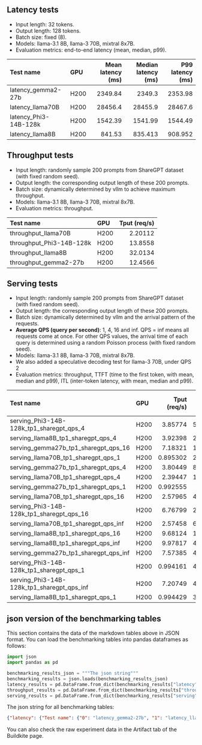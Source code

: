 
## Latency tests

- Input length: 32 tokens.
- Output length: 128 tokens.
- Batch size: fixed (8).
- Models: llama-3.1 8B, llama-3 70B, mixtral 8x7B.
- Evaluation metrics: end-to-end latency (mean, median, p99).


| Test name             | GPU   |   Mean latency (ms) |   Median latency (ms) |   P99 latency (ms) |
|:----------------------|:------|--------------------:|----------------------:|-------------------:|
| latency_gemma2-27b    | H200  |             2349.84 |              2349.3   |           2353.98  |
| latency_llama70B      | H200  |            28456.4  |             28455.9   |          28467.6   |
| latency_Phi3-14B-128k | H200  |             1542.39 |              1541.99  |           1544.49  |
| latency_llama8B       | H200  |              841.53 |               835.413 |            908.952 |


## Throughput tests

- Input length: randomly sample 200 prompts from ShareGPT dataset (with fixed random seed).
- Output length: the corresponding output length of these 200 prompts.
- Batch size: dynamically determined by vllm to achieve maximum throughput.
- Models: llama-3.1 8B, llama-3 70B, mixtral 8x7B.
- Evaluation metrics: throughput.


| Test name                | GPU   |   Tput (req/s) |
|:-------------------------|:------|---------------:|
| throughput_llama70B      | H200  |        2.20112 |
| throughput_Phi3-14B-128k | H200  |       13.8558  |
| throughput_llama8B       | H200  |       32.0134  |
| throughput_gemma2-27b    | H200  |       12.4566  |


## Serving tests

- Input length: randomly sample 200 prompts from ShareGPT dataset (with fixed random seed).
- Output length: the corresponding output length of these 200 prompts.
- Batch size: dynamically determined by vllm and the arrival pattern of the requests.
- **Average QPS (query per second)**: 1, 4, 16 and inf. QPS = inf means all requests come at once. For other QPS values, the arrival time of each query is determined using a random Poisson process (with fixed random seed).
- Models: llama-3.1 8B, llama-3 70B, mixtral 8x7B.
- We also added a speculative decoding test for llama-3 70B, under QPS 2
- Evaluation metrics: throughput, TTFT (time to the first token, with mean, median and p99), ITL (inter-token latency, with mean, median and p99).


| Test name                                  | GPU   |   Tput (req/s) |   Mean TTFT (ms) |   Median TTFT (ms) |   P99 TTFT (ms) |   Mean ITL (ms) |   Median ITL (ms) |   P99 ITL (ms) |
|:-------------------------------------------|:------|---------------:|-----------------:|-------------------:|----------------:|----------------:|------------------:|---------------:|
| serving_Phi3-14B-128k_tp1_sharegpt_qps_4   | H200  |       3.85774  |          50.7543 |            47.1288 |         86.6562 |        24.3312  |          20.488   |        78.0751 |
| serving_llama8B_tp1_sharegpt_qps_4         | H200  |       3.92398  |          28.3125 |            25.2541 |         57.0512 |        10.1673  |           9.61202 |        20.2839 |
| serving_gemma27b_tp1_sharegpt_qps_16       | H200  |       7.18321  |       17707.1    |          9993.85   |      47574.8    |       143.199   |         157.567   |       308.391  |
| serving_llama70B_tp1_sharegpt_qps_1        | H200  |       0.895302 |         292.113  |           331.952  |        829.53   |       245.069   |         237.589   |       312.767  |
| serving_gemma27b_tp1_sharegpt_qps_4        | H200  |       3.80449  |          89.5617 |            57.4438 |        376.349  |        34.3561  |          28.4418  |       118.984  |
| serving_llama70B_tp1_sharegpt_qps_4        | H200  |       2.39447  |        1275.34   |           561.473  |       7545.62   |       350.213   |         329.176   |       642.301  |
| serving_gemma27b_tp1_sharegpt_qps_1        | H200  |       0.992555 |          67.618  |            44.6553 |        170.424  |        21.9652  |          20.9182  |        49.211  |
| serving_llama70B_tp1_sharegpt_qps_16       | H200  |       2.57965  |       44322.3    |         23587      |     157179      |       368.884   |         341.027   |       646.18   |
| serving_Phi3-14B-128k_tp1_sharegpt_qps_16  | H200  |       6.76799  |       21968.6    |         13209.5    |      61709.2    |       139.783   |         160.585   |       291.068  |
| serving_llama70B_tp1_sharegpt_qps_inf      | H200  |       2.57458  |       67614.5    |         42685.5    |     222001      |       366.442   |         339.808   |       647.052  |
| serving_llama8B_tp1_sharegpt_qps_16        | H200  |       9.68124  |       17766.2    |         19562.8    |      32398.2    |        75.6359  |          62.4664  |       147.562  |
| serving_llama8B_tp1_sharegpt_qps_inf       | H200  |       9.97817  |       40292.2    |         36353.6    |      86094.3    |       111.408   |          92.5542  |       210.808  |
| serving_gemma27b_tp1_sharegpt_qps_inf      | H200  |       7.57385  |       43934.9    |         40859.7    |     104501      |       144.142   |         154.35    |       204.303  |
| serving_Phi3-14B-128k_tp1_sharegpt_qps_1   | H200  |       0.994161 |          41.6916 |            37.8191 |         85.2209 |        14.9387  |          14.2798  |        38.3932 |
| serving_Phi3-14B-128k_tp1_sharegpt_qps_inf | H200  |       7.20749  |       47792.3    |         44964.3    |     116575      |       138.494   |         155.285   |       208.846  |
| serving_llama8B_tp1_sharegpt_qps_1         | H200  |       0.994429 |          30.0681 |            22.1734 |         74.5161 |         7.89701 |           7.65914 |        12.4538 |


## json version of the benchmarking tables

This section contains the data of the markdown tables above in JSON format. 
You can load the benchmarking tables into pandas dataframes as follows:

```python
import json
import pandas as pd

benchmarking_results_json = """The json string"""
benchmarking_results = json.loads(benchmarking_results_json)
latency_results = pd.DataFrame.from_dict(benchmarking_results["latency"])
throughput_results = pd.DataFrame.from_dict(benchmarking_results["throughput"])
serving_results = pd.DataFrame.from_dict(benchmarking_results["serving"])
```

The json string for all benchmarking tables:
```json
{"latency": {"Test name": {"0": "latency_gemma2-27b", "1": "latency_llama70B", "2": "latency_Phi3-14B-128k", "3": "latency_llama8B"}, "GPU": {"0": "H200", "1": "H200", "2": "H200", "3": "H200"}, "Mean latency (ms)": {"0": 2349.8381820666814, "1": 28456.40620079994, "2": 1542.3916868000258, "3": 841.5303283999796}, "Median latency (ms)": {"0": 2349.3020229998365, "1": 28455.909498999972, "2": 1541.9904000000315, "3": 835.4132390004452}, "P99 latency (ms)": {"0": 2353.9833086603358, "1": 28467.557954479817, "2": 1544.4921562999116, "3": 908.9520248606459}}, "throughput": {"Test name": {"0": "throughput_llama70B", "1": "throughput_Phi3-14B-128k", "2": "throughput_llama8B", "3": "throughput_gemma2-27b"}, "GPU": {"0": "H200", "1": "H200", "2": "H200", "3": "H200"}, "Tput (req/s)": {"0": 2.201119305193731, "1": 13.855819717212373, "2": 32.013448236994606, "3": 12.456604142603647}}, "serving": {"Test name": {"0": "serving_Phi3-14B-128k_tp1_sharegpt_qps_4", "1": "serving_llama8B_tp1_sharegpt_qps_4", "2": "serving_gemma27b_tp1_sharegpt_qps_16", "3": "serving_llama70B_tp1_sharegpt_qps_1", "4": "serving_gemma27b_tp1_sharegpt_qps_4", "5": "serving_llama70B_tp1_sharegpt_qps_4", "6": "serving_gemma27b_tp1_sharegpt_qps_1", "7": "serving_llama70B_tp1_sharegpt_qps_16", "8": "serving_Phi3-14B-128k_tp1_sharegpt_qps_16", "9": "serving_llama70B_tp1_sharegpt_qps_inf", "10": "serving_llama8B_tp1_sharegpt_qps_16", "11": "serving_llama8B_tp1_sharegpt_qps_inf", "12": "serving_gemma27b_tp1_sharegpt_qps_inf", "13": "serving_Phi3-14B-128k_tp1_sharegpt_qps_1", "14": "serving_Phi3-14B-128k_tp1_sharegpt_qps_inf", "15": "serving_llama8B_tp1_sharegpt_qps_1"}, "GPU": {"0": "H200", "1": "H200", "2": "H200", "3": "H200", "4": "H200", "5": "H200", "6": "H200", "7": "H200", "8": "H200", "9": "H200", "10": "H200", "11": "H200", "12": "H200", "13": "H200", "14": "H200", "15": "H200"}, "Tput (req/s)": {"0": 3.857740620629476, "1": 3.9239751247774697, "2": 7.183212170646673, "3": 0.8953018860583619, "4": 3.804487654311555, "5": 2.394465240184031, "6": 0.9925545555910471, "7": 2.579654312513955, "8": 6.767992947506282, "9": 2.5745776456948133, "10": 9.681238105999416, "11": 9.978165145714007, "12": 7.573851453947267, "13": 0.9941608052154389, "14": 7.2074911703078754, "15": 0.9944285629531834}, "Mean TTFT (ms)": {"0": 50.754269692996786, "1": 28.312460488997885, "2": 17707.069438673007, "3": 292.112833397995, "4": 89.56170344500515, "5": 1275.3361906269984, "6": 67.61800212099706, "7": 44322.295086665006, "8": 21968.619250731, "9": 67614.453342612, "10": 17766.185866529006, "11": 40292.224646587994, "12": 43934.86509907098, "13": 41.69158301899097, "14": 47792.253760322994, "15": 30.068141110000624}, "Median TTFT (ms)": {"0": 47.12877299994034, "1": 25.254057499978444, "2": 9993.847521000134, "3": 331.9521104995147, "4": 57.44382799957748, "5": 561.4732389999517, "6": 44.655275499962954, "7": 23586.97981450041, "8": 13209.500535000188, "9": 42685.51186100012, "10": 19562.83805999999, "11": 36353.6112354999, "12": 40859.719892000154, "13": 37.81906949984659, "14": 44964.26880150011, "15": 22.17337350001003}, "P99 TTFT (ms)": {"0": 86.65617979971557, "1": 57.05123775011088, "2": 47574.80036672013, "3": 829.5298184005605, "4": 376.3489962703623, "5": 7545.6172396301645, "6": 170.42386078987843, "7": 157179.21983139025, "8": 61709.15180544969, "9": 222000.81804350033, "10": 32398.19897016998, "11": 86094.26974127011, "12": 104500.75534315032, "13": 85.22086060002037, "14": 116575.06020504999, "15": 74.51610572000845}, "Mean ITL (ms)": {"0": 24.331204982133652, "1": 10.167328458822675, "2": 143.19905740985936, "3": 245.06872415164037, "4": 34.356080289367114, "5": 350.21300101892064, "6": 21.965234535267268, "7": 368.88352677902986, "8": 139.78332522345949, "9": 366.4417854705919, "10": 75.63592622916002, "11": 111.40812223625348, "12": 144.14245729075282, "13": 14.938679930188082, "14": 138.49389051707624, "15": 7.897011684788837}, "Median ITL (ms)": {"0": 20.488030500018795, "1": 9.61201599989181, "2": 157.5671885002521, "3": 237.58871449990693, "4": 28.44180400006735, "5": 329.1761730001781, "6": 20.918234999726337, "7": 341.0266170003524, "8": 160.5847220000669, "9": 339.8084899999958, "10": 62.46644400016521, "11": 92.554231999884, "12": 154.3502089998583, "13": 14.279789000056553, "14": 155.28502400002253, "15": 7.6591439999447175}, "P99 ITL (ms)": {"0": 78.07513040009778, "1": 20.28394140011187, "2": 308.3912572094503, "3": 312.7672247096962, "4": 118.98448550055033, "5": 642.3012803804613, "6": 49.21099558003789, "7": 646.1801673200534, "8": 291.0682785997687, "9": 647.0523570998012, "10": 147.56214400003958, "11": 210.8084950000375, "12": 204.3029024404314, "13": 38.393171530078675, "14": 208.84649204004288, "15": 12.45382939998763}}}
```

You can also check the raw experiment data in the Artifact tab of the Buildkite page.


